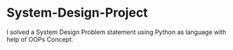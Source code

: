 # System-Design-Project

I solved a System Design Problem statement using Python as language with help of OOPs Concept. 
